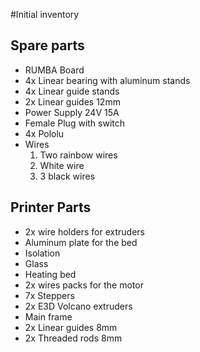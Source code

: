 #Initial inventory

## Spare parts

* RUMBA Board
* 4x Linear bearing with aluminum stands
* 4x Linear guide stands
* 2x Linear guides 12mm
* Power Supply 24V 15A
* Female Plug with switch
* 4x Pololu
* Wires
	1. Two rainbow wires
	2. White wire
	3. 3 black wires


## Printer Parts

* 2x wire holders for extruders
* Aluminum plate for the bed
* Isolation
* Glass
* Heating bed
* 2x wires packs for the motor 
* 7x Steppers
* 2x E3D Volcano extruders
* Main frame
* 2x Linear guides 8mm
* 2x Threaded rods 8mm

